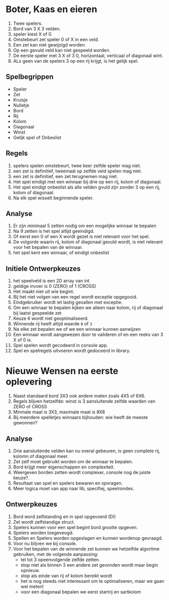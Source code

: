 # Boter, Kaas en eieren

1. Twee spelers.
2. Bord van 3 X 3 velden.
3. speler kiest X of 0.  
3. Omstebeurt zet speler 0 of X in een veld.
4. Een zet kan niet gewijzigd worden.
5. Op een gevuld veld kan niet gespeeld worden.
5. De eerste speler met 3 X of 3 0, horizontaal, verticaal of diagonaal wint.
6. ALs geen van de spelers 3 op een rij krijgt, is het gelijk spel.   

## Spelbegrippen
 - Speler
 - Zet
 - Kruisje
 - Nulletje
 - Bord
 - Rij 
 - Kolom
 - Diagonaal
 - Winst
 - Gelijk spel of Onbeslist

## Regels
1. spelers spelen omstebeurt, twee keer zelfde speler mag niet.
2. een zet is definitief, tweemaal op zelfde veld spelen mag niet.
3. een zet is definitief, een zet terugnemen mag niet.
4. Het spel eindigt met een winnaar bij drie op een rij, kolom of diagonaal.
5. Het spel eindigt onbeslist als alle velden gvuld zijn zonder 3 op een rij, kolom of diagonaal.
6. Na elk spel wisselt beginnende speler.

## Analyse
1. Er zijn minimaal 5 zetten nodig om een mogelijke winnaar te bepalen
2. Na 9 zetten is het spel altijd geeindigd.
3. Of eerst een 0 of een X  wordt gezet is niet relevant voor het spel. 
4. De volgorde waarin rij, kolom of diagonaal gevuld wordt, is niet  relevant voor het bepalen van de winnaar.
5. het spel kent een winnaar, of eindigt onbeslist

## Initiele Ontwerpkeuzes
1. het speelveld is een 2D array van int
2. geldige invoer is 0 (ZERO) of 1 (CROSS)
3. Het maakt niet uit wie begint.
4. Bij het niet volgen van een regel wordt exceptie opgegooid.
5. Eindgebruiker wordt iet lastig gevallen met exceptie.
6. Om een winnaar te bepalen kijken we alleen naar kolom, rij of diagonaal bij laatst gespeelde zet
7. Keuze 6 wordt niet geoptimaliseerd.
8. Winnende rij heeft altijd waarde `0` of `3`
8. Na elke zet bepalen we of we een winnaar kunnen aanwijzen
9. Een winnaar wordt aangewezen door te valideren of en  een reeks van 3 X of 0 is.
10. Spel spelen wordt gecodeerd in console app.
11. Spel en spelregels uitvoeren wordt gedoceerd in library. 

# Nieuwe Wensen na eerste oplevering
1. Naast standaard bord 3X3 ook andere maten zoals 4X5 of 6X6.
2. Regels blijven hetzelfde: winst is 3 aansluitende zelfde waarden van ZERO of CROSS 
2. Minmale maat is 3X3, maximale maat is 8X8
3. Bij meerdere spelletjes winnaars bijhouden: wie heeft de meeste gewonnen?

## Analyse
1. Drie aansluitende velden kan nu overal gebeuren, is geen complete rij, kolomn of diagonaal meer.
2. Zet zelf moet gebruikt worden om de winnaar te bepalen.
3. Bord krijgt meer eigenschappen en complexiteit.
4. Weergeven borden zetten wordt complexer, console nog de juiste keuze?. 
5. Resultaat van  spel en spelers bewaren en opvragen.
6. Meer logica moet van app naar lib, specifiej, speelrondes. 

## Ontwerpkeuzes

1. Bord word zelfstanding en in spel opgevoerd (DI)
2. Zet wordt zelfstandige struct.  
2. Spelers kunnen voor een spel begint bord grootte opgeven.
2. Spelers worden toegeveogd.
3. Spellen en Spelers worden opgeslagen en kunnen wordenop gevraagd.
4. Voor nu blijven we bij console.
5. Voor het bepalen van de winnende zet kunnen we hetzelfde algoritme gebruiken, met de volgende aanpassing: 
   - tel tot 3 opeenvolgende zelfde zetten.
   -  stop niet als binnen 3 een andere zet gevonden wordt maar begin opnieuw.
   -  stop als einde van rij of kolom bereikt wordt
   -  het is nog steeds niet interessant om te optimaliseren, maar we gaan wel meten!
   - voor een diagonaal bepalen we eerst startrij en sartkolom
